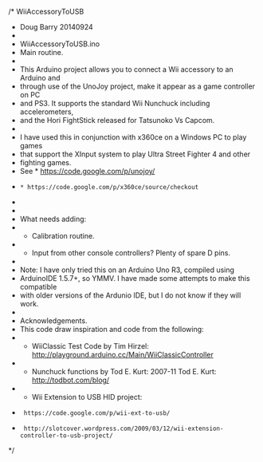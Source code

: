 /*  WiiAccessoryToUSB
 *   Doug Barry 20140924
 *
 *  WiiAccessoryToUSB.ino
 *   Main routine.
 *
 * This Arduino project allows you to connect a Wii accessory to an Arduino and
 * through use of the UnoJoy project, make it appear as a game controller on PC
 * and PS3. It supports the standard Wii Nunchuck including accelerometers,
 * and the Hori FightStick released for Tatsunoko Vs Capcom.
 *
 * I have used this in conjunction with x360ce on a Windows PC to play games
 * that support the XInput system to play Ultra Street Fighter 4 and other
 * fighting games.
 * See * https://code.google.com/p/unojoy/
 *     * https://code.google.com/p/x360ce/source/checkout
 *
 *
 * What needs adding:
 *  - Calibration routine.
 *  - Input from other console controllers? Plenty of spare D pins.
 *
 * Note: I have only tried this on an Arduino Uno R3, compiled using
 * ArduinoIDE 1.5.7+, so YMMV. I have made some attempts to make this compatible
 * with older versions of the Ardunio IDE, but I do not know if they will work.
 *
 * Acknowledgements.
 * This code draw inspiration and code from the following:
 *  - WiiClassic Test Code by Tim Hirzel: http://playground.arduino.cc/Main/WiiClassicController
 *  - Nunchuck functions by Tod E. Kurt: 2007-11 Tod E. Kurt:  http://todbot.com/blog/
 *  - Wii Extension to USB HID project:
 *      https://code.google.com/p/wii-ext-to-usb/
 *      http://slotcover.wordpress.com/2009/03/12/wii-extension-controller-to-usb-project/
 */